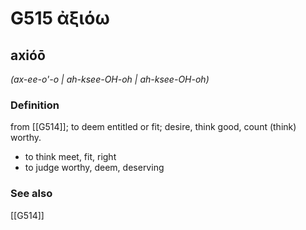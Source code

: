 # G515 ἀξιόω

## axióō

_(ax-ee-o'-o | ah-ksee-OH-oh | ah-ksee-OH-oh)_

### Definition

from [[G514]]; to deem entitled or fit; desire, think good, count (think) worthy.

- to think meet, fit, right
- to judge worthy, deem, deserving

### See also

[[G514]]

